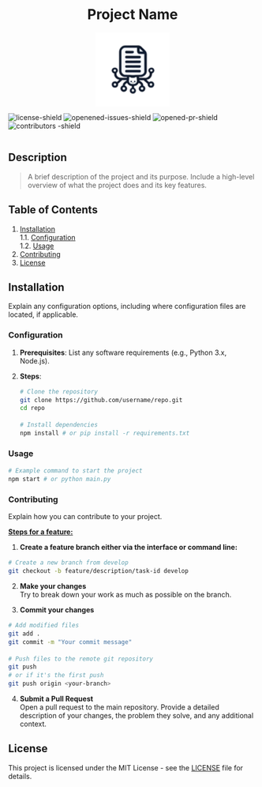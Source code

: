 <div style="display:flex;flex-direction:column;align-items:center;">

  <h1>Project Name</h1>

<!-- ---------------- OPTIONAL ---------------- -->
<img style="width:150px;" src="../assets/Github-templates.png" alt="The application logo"/>
<!-- ---------------- OPTIONAL ---------------- -->

<!-- The following shields are provided as examples, but you can add others if you wish, based on monitoring or certain builds for example. For more information, visit https://shields.io/badges -->

![license-shield][LICENSE-SHIELD-URI] ![openened-issues-shield][ISSUES-SHIELD-URI] ![opened-pr-shield][PR-SHIELD-URI] ![contributors -shield][CONTRIBUTORS-SHIELD-URI]

</div>

## Description

> A brief description of the project and its purpose. Include a high-level overview of what the project does and its key features.

## Table of Contents

1. [Installation](#installation)</br>
   1.1. [Configuration](#configuration)</br>
   1.2. [Usage](#usage)
2. [Contributing](#contributing)
3. [License](#license)

## Installation

Explain any configuration options, including where configuration files are located, if applicable.

### Configuration

1. **Prerequisites**: List any software requirements (e.g., Python 3.x, Node.js).

2. **Steps**:

   ```bash
   # Clone the repository
   git clone https://github.com/username/repo.git
   cd repo

   # Install dependencies
   npm install # or pip install -r requirements.txt
   ```

### Usage

```bash
# Example command to start the project
npm start # or python main.py
```

### Contributing

Explain how you can contribute to your project.

<u>**Steps for a feature:**</u>

1. **Create a feature branch either via the interface or command line:**

```bash
# Create a new branch from develop
git checkout -b feature/description/task-id develop
```

2. **Make your changes** </br>
   Try to break down your work as much as possible on the branch.

3. **Commit your changes**

```bash
# Add modified files
git add .
git commit -m "Your commit message"

# Push files to the remote git repository
git push
# or if it's the first push
git push origin <your-branch>
```

4. **Submit a Pull Request** </br>
   Open a pull request to the main repository. Provide a detailed description of your changes, the problem they solve, and any additional context.

## License

This project is licensed under the MIT License - see the [LICENSE][LICENSE-URI] file for details.

<!-- MARKDOWN VARIABLES -->

<!-- MARKDOWN VARIABLES ARE USEFUL BECAUSE YOU CAN REUSE THEM IN YOUR FILE -->

[LOGO-PATH]: ../images/Github-templates.png
[REPO-STARS-SHIELD-URI]: https://img.shields.io/github/stars/BREBION-Mathis/Github-templates?style=social&logo=github&logoSize=auto
[LICENSE-SHIELD-URI]: https://img.shields.io/github/license/BREBION-Mathis/Github-templates?style=flat-square&color=%23abv235
[ISSUES-SHIELD-URI]: https://img.shields.io/github/issues/BREBION-Mathis/Github-templates?style=flat-square&color=FFA500
[PR-SHIELD-URI]: https://img.shields.io/github/issues-pr/BREBION-Mathis/Github-templates?style=flat-square&color=FFA500
[CONTRIBUTORS-SHIELD-URI]: https://img.shields.io/github/contributors/BREBION-Mathis/Github-templates?style=flat-square&color=6495ED
[LICENSE-URI]: ../LICENSE

<!-- MARKDOWN VARIABLES -->
